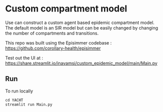 # Custom compartment model

Use can construct a custom agent based epidemic compartment model. The default model is an SIR model but can be easily changed by changing the number of compartments and transitions.

This repo was built using the Episimmer codebase : https://github.com/corollary-health/episimmer

Test out the UI at : https://share.streamlit.io/inavamsi/custom_epidemic_model/main/Main.py

## Run
To run locally

    cd YACHT
    streamlit run Main.py
